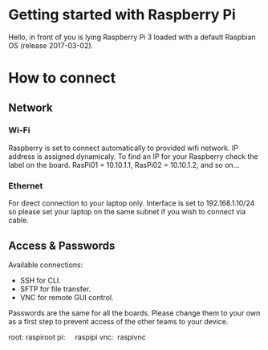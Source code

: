 # Getting started with Raspberry Pi
Hello, in front of you is lying Raspberry Pi 3 loaded with a default Raspbian OS (release 2017-03-02).

# How to connect
## Network
### Wi-Fi
Raspberry is set to connect automatically to provided wifi network. IP address is assigned dynamicaly.
To find an IP for your Raspberry check the label on the board.
RasPi01 = 10.10.1.1,
RasPi02 = 10.10.1.2,
and so on...
### Ethernet
For direct connection to your laptop only.
Interface is set to 192.168.1.10/24 so please set your laptop on the same subnet if you wish to connect via cable.
## Access & Passwords
Available connections:
 * SSH for CLI.
 * SFTP for file transfer.
 * VNC for remote GUI control.

Passwords are the same for all the boards.
Please change them to your own as a first step to prevent access of the other teams to your device.

root:&nbsp;raspiroot
pi:&nbsp;&nbsp;&nbsp;&nbsp;&nbsp;raspipi
vnc:&nbsp;&nbsp;raspivnc
